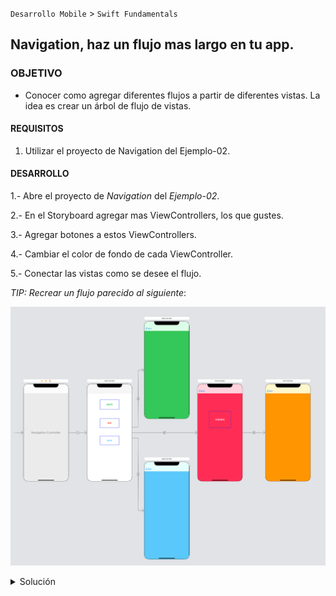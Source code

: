  

`Desarrollo Mobile` > `Swift Fundamentals`
	
## Navigation, haz un flujo mas largo en tu app.

### OBJETIVO 

- Conocer como agregar diferentes flujos a partir de diferentes vistas. La idea es crear un árbol de flujo de vistas.

#### REQUISITOS 

1. Utilizar el proyecto de Navigation del Ejemplo-02.

#### DESARROLLO

1.- Abre el proyecto de *Navigation* del *Ejemplo-02*.

2.- En el Storyboard agregar mas ViewControllers, los que gustes.

3.- Agregar botones a estos ViewControllers.

4.- Cambiar el color de fondo de cada ViewController.

5.- Conectar las vistas como se desee el flujo.

*TIP: Recrear un flujo parecido al siguiente*:

![](1.png)

<details>
        <summary>Solución</summary>
        <p> Abrir el proyecto y dentro de Storyboard, realizar lo siguiente: </p>
        <p> Cada ViewController se agregará mediante e*l botón de <strong>+</strong> ubicado en la esquina superior derecha, dicho botón es llamado <i>Library</i>. </p>
        <p>Al presionar el botón <strong>+</strong>, aparecerá un menú de componentes, buscar ViewController</p>
        <p>Al tener ViewController, arrastarlo al Storyboard.</p>
        <p>Selecciona cada View y en el Inspector cambiar el color de fondo Busca la opción Background.</p>
        <img src="2.png" alt="Fondo" width="320" height="507"></img>
        <p> Conectar cada vista mediante ctrl+click en el UIButton y el View deseado.</p>
</details>


